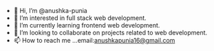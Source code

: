 - 👋 Hi, I’m @anushka-punia
- 👀 I’m interested in full stack web development.
- 🌱 I’m currently learning frontend web development.
- 💞️ I’m looking to collaborate on projects related to web development.
- 📫 How to reach me ...email:anushkapunia16@gmail.com

<!---
anushka-punia/anushka-punia is a ✨ special ✨ repository because its `README.md` (this file) appears on your GitHub profile.
You can click the Preview link to take a look at your changes.
--->
